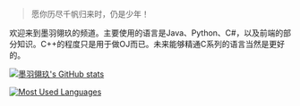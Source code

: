 > 愿你历尽千帆归来时，仍是少年！

欢迎来到墨羽翎玖的频道。主要使用的语言是Java、Python、C#，以及前端的部分知识。C++的程度只是用于做OJ而已。未来能够精通C系列的语言当然是更好的。





[![墨羽翎玖's GitHub stats](https://github-readme-stats.vercel.app/api?username=Moyulingjiu&show_icons=true)](https://github.com/Moyulingjiu/Moyulingjiu)

[![Most Used Languages](https://github-readme-stats.vercel.app/api/top-langs/?username=Moyulingjiu&layout=compact)](https://github.com/Moyulingjiu/Moyulingjiu)


